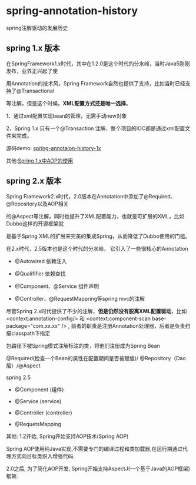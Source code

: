 # spring-annotation-history
spring注解驱动的发展历史

## spring 1.x 版本

在SpringFramework1.x时代，其中在1.2.0是这个时代的分水岭，当时Java5刚刚发布，业界正兴起了使

用Annotation的技术风，Spring Framework自然也提供了支持，比如当时已经支持了@Transactional

等注解，但是这个时候，**XML配置方式还是唯一选择**。

1、通过xml配置实现bean的管理，无需手动new对象

2、Spring 1.x 只有一个@Transaction 注解，整个项目的IOC都是通过xml配置文件来完成。

源码demo: [spring-annotaion-history-1x](https://github.com/xiaoliangg/spring-annotation-history/tree/main/spring-annotaion-history-1x)

其他:[Spring 1.x中AOP的使用](https://blog.csdn.net/iteye_18357/article/details/81520981)

## spring 2.x 版本

Spring Framework2.x时代，2.0版本在Annotation中添加了@Required、@Repository以及AOP相关

的@Aspect等注解，同时也提升了XML配置能力，也就是可扩展的XML，比如Dubbo这样的开源框架就

是基于Spring XML的扩展来完美的集成Spring，从而降低了Dubbo使用的门槛。

在2.x时代，2.5版本也是这个时代的分水岭， 它引入了一些很核心的Annotation

* @Autowired 依赖注入

* @Qualififier 依赖查找

* @Component、@Service 组件声明

* @Controller、@RequestMappring等spring mvc的注解

尽管Spring 2.x时代提供了不少的注解，**但是仍然没有脱离XML配置驱动**，比如\<context:annotation-config/> 和 <context:component-scan base-package="com.xx.xx" />  , 前者的职责是注册Annotation处理器，后者是负责扫描classpath下指定

包路径下被Spring模式注解标注的类，将他们注册成为Spring Bean

@Required(检查一个Bean的属性在配置期间是否被赋值)/ @Repository（Dao层）/@Aspect

spring 2.5

* @Component (组件) 

* @Service (service)

* @Controller (controller)

* @RequetsMapping

其他: 1.2开始, Spring开始支持AOP技术(Spring AOP) 

Spring AOP使用纯Java实现,不需要专门的编译过程和类加载器,在运行期通过代理方式向目标类织入增强代码.

2.0之后, 为了简化AOP开发, Spring开始支持AspectJ(一个基于Java的AOP框架)框架.
